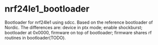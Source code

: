 # nrf24le1_bootloader
Bootloader for nrf24le1 using sdcc. 
Based on the reference bootloader of Nordic.
The differences are: 
	device in ptx mode; 
	enable shockburst; 
	bootloader at 0x0000, firmware on top of bootloader; 
	firmware shares rf routines in bootloader(TODO).
